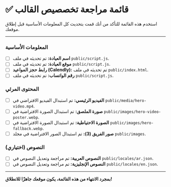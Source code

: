 # ✅ قائمة مراجعة تخصصيص القالب

استخدم هذه القائمة للتأكد من أنك قمت بتحديث كل المعلومات الأساسية قبل إطلاق موقعك.

---

### **المعلومات الأساسية**

- [ ]  **اسم العيادة:** تم تحديثه في ملف `public/script.js`.
- [ ]  **موقع العيادة:** تم تحديثه في ملف `public/script.js`.
- [ ]  **رابط حجز المواعيد (Calendly):** تم تحديثه في ملف `public/index.html`.
- [ ]  **رقم الواتساب:** تم تحديثه في ملف `public/script.js`.

### **المحتوى المرئي**

- [ ]  **الفيديو الرئيسي:** تم استبدال الفيديو الافتراضي في `public/media/hero-video.mp4`.
- [ ]  **صورة الملصق:** تم استبدال الصورة الافتراضية في `public/images/hero-video-poster.webp`.
- [ ]  **الصورة الاحتياطية:** تم استبدال الصورة الافتراضية في `public/images/hero-fallback.webp`.
- [ ]  **صور الفريق (3):** تم استبدال الصور الافتراضية في مجلد `public/images`.

### **النصوص (اختياري)**

- [ ]  **النصوص العربية:** تم مراجعة وتعديل النصوص في `public/locales/ar.json`.
- [ ]  **النصوص الإنجليزية:** تم مراجعة وتعديل النصوص في `public/locales/en.json`.

---

**بمجرد الانتهاء من هذه القائمة، يكون موقعك جاهزًا للانطلاق!**